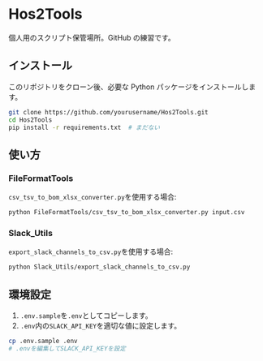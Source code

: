 # Hos2Tools

個人用のスクリプト保管場所。GitHub の練習です。

## インストール

このリポジトリをクローン後、必要な Python パッケージをインストールします。

```bash
git clone https://github.com/yourusername/Hos2Tools.git
cd Hos2Tools
pip install -r requirements.txt  # まだない
```

## 使い方

### FileFormatTools

`csv_tsv_to_bom_xlsx_converter.py`を使用する場合:

```bash
python FileFormatTools/csv_tsv_to_bom_xlsx_converter.py input.csv
```

### Slack_Utils

`export_slack_channels_to_csv.py`を使用する場合:

```bash
python Slack_Utils/export_slack_channels_to_csv.py
```

## 環境設定

1. `.env.sample`を`.env`としてコピーします。
2. `.env`内の`SLACK_API_KEY`を適切な値に設定します。

```bash
cp .env.sample .env
# .envを編集してSLACK_API_KEYを設定
```
